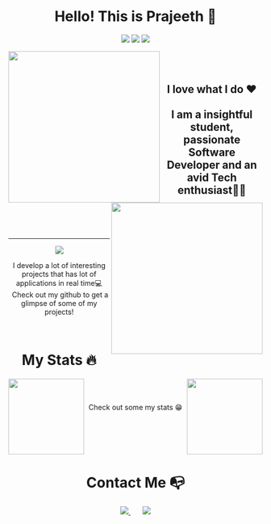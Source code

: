 

<!--
**bprajeeth/bprajeeth** is a ✨ _special_ ✨ repository because its `README.md` (this file) appears on your GitHub profile.
-->

<h1 align='center'>Hello! This is Prajeeth 👋</h1>
<p align='center'>
<img src='https://img.shields.io/badge/MADE%20WITH-MARKDOWN-red?style=for-the-badge'></img>
<img src='https://img.shields.io/badge/-He%2FHim-orange?style=for-the-badge'></img>
<img src='https://img.shields.io/badge/Created%20with-%E2%99%A5-red?style=for-the-badge'></img>
</p>
<img 
src="https://media4.giphy.com/media/v1.Y2lkPTc5MGI3NjExMmY2NzU4NmRiMjgxOTIyMzFmZGQ1Yzg4OGY0NGNjNzU3MzJmMjIzNSZjdD1n/qgQUggAC3Pfv687qPC/giphy.gif"
align='left' height='300' width='300'/>
<img 
src="https://media2.giphy.com/media/v1.Y2lkPTc5MGI3NjExODc4Nzc1ODc2YTBlMDE0NDQ4N2VmMTJmZjM0YmZkMmVkNTg0NTkwYyZjdD1n/USV0ym3bVWQJJmNu3N/giphy.gif"
align='right' height='300' width='300'/>
<br>
<br>


<h2 align='center'>I love what I do ❤️<br><br>I am a insightful student, passionate Software Developer and an avid Tech enthusiast👨‍💻</h2>

<br><br><br>

---

<p align='center'>
<img src="https://skillicons.dev/icons?i=python,cpp,vscode,github,html,css,javascript,react,bootstrap,c,git,flask,django,nodejs,tailwind" />
</p>
<p align='center'>I develop a lot of interesting projects that has lot of applications in real time💻<br>&nbsp;Check out my github to get a glimpse of some of my projects! <br>
</p>
<br>

<h1 align='center'> My Stats 🔥</h1>

<img src='https://github-readme-stats.vercel.app/api/top-langs/?username=bprajeeth&layout=compact&theme=vision-friendly-dark' height='150' align='left' />

<!--[![Top Langs](https://github-readme-stats.vercel.app/api/top-langs/?username=bprajeeth&layout=compact&theme=vision-friendly-dark)](https://github.com/anuraghazra/github-readme-stats)-->

<img src='http://github-readme-streak-stats.herokuapp.com?user=bprajeeth&theme=dark&background=000000' height='150' align='right' />

<!--[![GitHub Streak](http://github-readme-streak-stats.herokuapp.com?user=bprajeeth&theme=dark&background=000000)](https://git.io/streak-stats)-->

<!--Here are some ideas to get you started:

- 🔭 I’m currently working on ...
- 🌱 I’m currently learning ...
- 👯 I’m looking to collaborate on ...
- 🤔 I’m looking for help with ...
- 💬 Ask me about ...
- 📫 How to reach me: ...
- 😄 Pronouns: ...
- ⚡ Fun fact: ... -->
<br><br>
<p align='center'> Check out some my stats 😁</p>
<br><br><br><br>

<h1 align='center'>Contact Me 📭</h1>   
<p align='center'>
<a href="https://www.linkedin.com/in/bprajeeth/">
<img src="https://skillicons.dev/icons?i=linkedin" />
</a>
&nbsp;
&nbsp;
&nbsp;
<a href="mailto:brajeeth285@gmail.com">
<img src="https://user-images.githubusercontent.com/73932121/156936080-302b8401-fced-44ec-a759-aa17e3476991.svg" />
</a>
</p>

